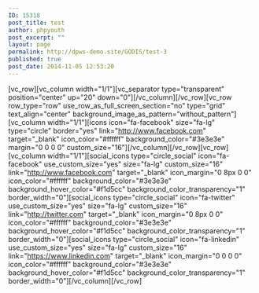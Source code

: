 ```yaml
---
ID: 15318
post_title: test
author: phpyouth
post_excerpt: ""
layout: page
permalink: http://dpws-demo.site/GODIS/test-3
published: true
post_date: 2014-11-05 12:53:20
---
```

[vc_row][vc_column width="1/1"][vc_separator type="transparent" position="center" up="20" down="0"][/vc_column][/vc_row][vc_row row_type="row" use_row_as_full_screen_section="no" type="grid" text_align="center" background_image_as_pattern="without_pattern"][vc_column width="1/1"][icons icon="fa-facebook" size="fa-lg" type="circle" border="yes" link="http://www.facebook.com" target="_blank" icon_color="#ffffff" background_color="#3e3e3e" margin="0 0 0 0" custom_size="16"][/vc_column][/vc_row][vc_row][vc_column width="1/1"][social_icons type="circle_social" icon="fa-facebook" use_custom_size="yes" size="fa-lg" custom_size="16" link="http://www.facebook.com" target="_blank" icon_margin="0 8px 0 0" icon_color="#ffffff" background_color="#3e3e3e" background_hover_color="#f1d5cc" background_color_transparency="1" border_width="0"][social_icons type="circle_social" icon="fa-twitter" use_custom_size="yes" size="fa-lg" custom_size="16" link="http://twitter.com" target="_blank" icon_margin="0 8px 0 0" icon_color="#ffffff" background_color="#3e3e3e" background_hover_color="#f1d5cc" background_color_transparency="1" border_width="0"][social_icons type="circle_social" icon="fa-linkedin" use_custom_size="yes" size="fa-lg" custom_size="16" link="https://www.linkedin.com" target="_blank" icon_margin="0 0 0 0" icon_color="#ffffff" background_color="#3e3e3e" background_hover_color="#f1d5cc" background_color_transparency="1" border_width="0"][/vc_column][/vc_row]